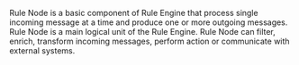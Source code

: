 <p class="rule-node-description">
Rule Node is a basic component of Rule Engine that process single incoming message at a time and produce one or more outgoing messages. Rule Node is a main logical unit of the Rule Engine. Rule Node can filter, enrich, transform incoming messages, perform action or communicate with external systems.
</p>
